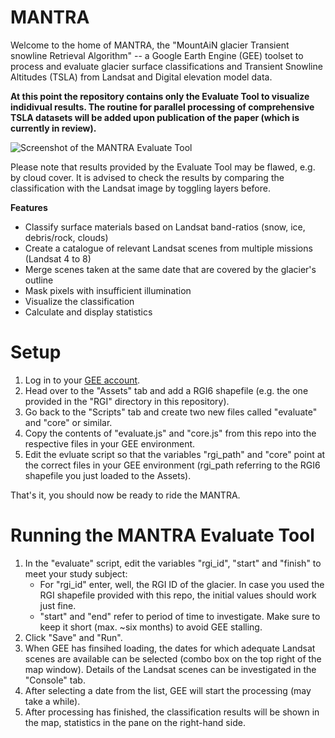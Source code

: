 # MANTRA
Welcome to the home of MANTRA, the "MountAiN glacier Transient snowline Retrieval Algorithm" -- a Google Earth Engine (GEE) toolset to process and evaluate glacier surface classifications and Transient Snowline Altitudes (TSLA) from Landsat and Digital elevation model data.

**At this point the repository contains only the Evaluate Tool to visualize indidivual results. The routine for parallel processing of comprehensive TSLA datasets will be added upon publication of the paper (which is currently in review).**

<img src="https://github.com/cryotools/mantra/blob/main/supplement/mantra-evaluate-screenshot.png" alt="Screenshot of the MANTRA Evaluate Tool">

Please note that results provided by the Evaluate Tool may be flawed, e.g. by cloud cover. 
It is advised to check the results by comparing the classification with the Landsat image by toggling layers before.

**Features**
- Classify surface materials based on Landsat band-ratios (snow, ice, debris/rock, clouds)
- Create a catalogue of relevant Landsat scenes from multiple missions (Landsat 4 to 8)
- Merge scenes taken at the same date that are covered by the glacier's outline
- Mask pixels with insufficient illumination
- Visualize the classification
- Calculate and display statistics


# Setup

1. Log in to your [GEE account](https://code.earthengine.google.com/).
2. Head over to the "Assets" tab and add a RGI6 shapefile (e.g. the one provided in the "RGI" directory in this repository).
3. Go back to the "Scripts" tab and create two new files called "evaluate" and "core" or similar.
4. Copy the contents of "evaluate.js" and "core.js" from this repo into the respective files in your GEE environment.
5. Edit the evluate script so that the variables "rgi_path" and "core" point at the correct files in your GEE environment (rgi_path referring to the RGI6 shapefile you just loaded to the Assets). 

That's it, you should now be ready to ride the MANTRA.

# Running the MANTRA Evaluate Tool
1. In the "evaluate" script, edit the variables "rgi_id", "start" and "finish" to meet your study subject:
    - For "rgi_id" enter, well, the RGI ID of the glacier. In case you used the RGI shapefile provided with this repo, the initial values should work just fine.
    - "start" and "end" refer to period of time to investigate. Make sure to keep it short (max. ~six months) to avoid GEE stalling.
2. Click "Save" and "Run".
3. When GEE has finsihed loading, the dates for which adequate Landsat scenes are available can be selected (combo box on the top right of the map window). Details of the Landsat scenes can be investigated in the "Console" tab.
4. After selecting a date from the list, GEE will start the processing (may take a while).
5. After processing has finished, the classification results will be shown in the map, statistics in the pane on the right-hand side.

